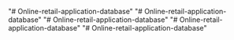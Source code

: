 "# Online-retail-application-database" 
"# Online-retail-application-database" 
"# Online-retail-application-database" 
"# Online-retail-application-database" 
"# Online-retail-application-database" 
